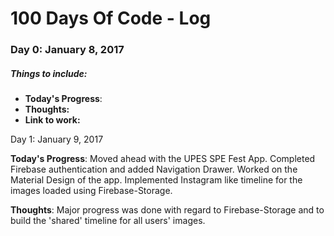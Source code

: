 # 100 Days Of Code - Log

### Day 0: January 8, 2017

##### Things to include:

* **Today's Progress**: 
* **Thoughts:** 
* **Link to work:** 

Day 1: January 9, 2017

**Today's Progress**: Moved ahead with the UPES SPE Fest App. Completed Firebase authentication and added Navigation Drawer. Worked on the Material Design of the app. Implemented Instagram like timeline for the images loaded using Firebase-Storage.

**Thoughts**: Major progress was done with regard to Firebase-Storage and to build the 'shared' timeline for all users' images.  
